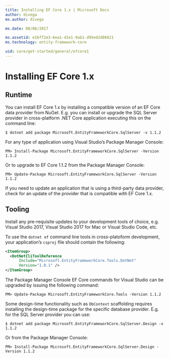```yaml
---
title: Installing EF Core 1.x | Microsoft Docs
author: divega
ms.author: divega

ms.date: 08/06/2017

ms.assetid: e1bff2e3-6ea1-41e1-9ab1-d95ed2d86621
ms.technology: entity-framework-core

uid: core/get-started/general/efcore1
---
```

# Installing EF Core 1.x

## Runtime

You can install EF Core 1.x by installing a compatible version of an EF Core data provider from NuGet. E.g. you can install or upgrade the SQL Server provider in cross-platform .NET Core application executing this on the command line:

``` console
$ dotnet add package Microsoft.EntityFrameworkCore.SqlServer -v 1.1.2
```

For any type of application using Visual Studio’s Package Manager Console:

``` console
PM> Install-Package Microsoft.EntityFrameworkCore.SqlServer -Version 1.1.2
```

Or to upgrade to EF Core 1.1.2 from the Package Manager Console:

``` console
PM> Update-Package Microsoft.EntityFrameworkCore.SqlServer -Version 1.1.2
```

If you need to update an application that is using a third-party data provider, check for an update of the provider that is compatible with EF Core 1.x.

## Tooling

Install any pre-requisite updates to your development tools of choice, e.g. Visual Studio 2017, Visual Studio 2017 for Mac or Visual Studio Code, etc.

To use the `dotnet ef` command line tools in cross-platoform development, your application’s `csproj` file should contain the following:

``` xml
<ItemGroup>
  <DotNetCliToolReference
      Include="Microsoft.EntityFrameworkCore.Tools.DotNet"
      Version="1.0.1" />
</ItemGroup>
```

The Package Manager Console EF Core commands for Visual Studio can be upgraded by issuing the following command:

``` console
PM> Update-Package Microsoft.EntityFrameworkCore.Tools -Version 1.1.2
```

Some design-time functionality such as `DbContext` scaffolding  requires installing the design-time package for the specific database provider. E.g. for the SQL Server provider you can use:  

``` console
$ dotnet add package Microsoft.EntityFrameworkCore.SqlServer.Design -v 1.1.2
```

Or from the Package Manager Console:

``` console
PM> Install-Package Microsoft.EntityFrameworkCore.SqlServer.Design -Version 1.1.2
```
